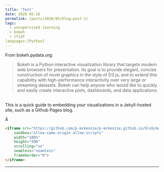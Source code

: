 ```yaml
---
title: 'Test'
date: 2020-05-16
permalink: /posts/2020/05/blog-post-1/
tags:
  - unsupervised learning
  - bokeh
  - tfidf
languages:[Python]
---
```



From bokeh.pydata.org:
> Bokeh is a Python interactive visualization library that targets modern web browsers for presentation. Its goal is to provide elegant, concise construction of novel graphics in the style of D3.js, and to extend this capability with high-performance interactivity over very large or streaming datasets. Bokeh can help anyone who would like to quickly and easily create interactive plots, dashboards, and data applications.
<br>
This is a quick guide to embedding your visualizations in a Jekyll-hosted site, such as a Github Pages blog.

Â
```html
<iframe src="https://github.com/p-mckenzie/p-mckenzie.github.io/blob/master/assets/img/Bokeh/flowers.html"
    sandbox="allow-same-origin allow-scripts"
    width="100%"
    height="500"
    scrolling="no"
    seamless="seamless"
    frameborder="0">
</iframe>
```
---

